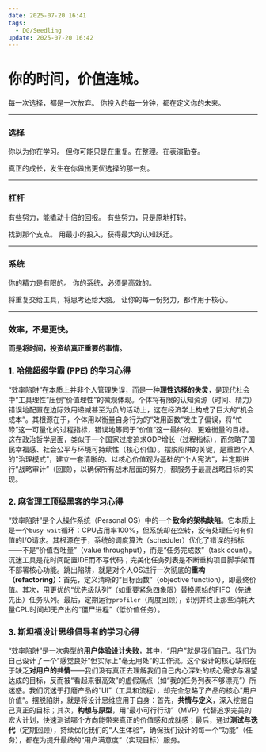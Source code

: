 ```yaml
---
date: 2025-07-20 16:41
tags:
  - DG/Seedling
update: 2025-07-20 16:42
---
```


# **你的时间，价值连城。**

每一次选择，都是一次放弃。
你投入的每一分钟，都在定义你的未来。

---

### **选择**

你以为你在学习。
但你可能只是在重复。在整理。在表演勤奋。

真正的成长，发生在你做出更优选择的那一刻。

---

### **杠杆**

有些努力，能撬动十倍的回报。
有些努力，只是原地打转。

找到那个支点。
用最小的投入，获得最大的认知跃迁。

---

### **系统**

你的精力是有限的。
你的系统，必须是高效的。

将重复交给工具，将思考还给大脑。
让你的每一份努力，都作用于核心。

---

### **效率，不是更快。**

**而是将时间，投资给真正重要的事情。**

### 1. 哈佛超级学霸 (PPE) 的学习心得

“效率陷阱”在本质上并非个人管理失误，而是一种**理性选择的失灵**，是现代社会中“工具理性”压倒“价值理性”的微观体现。个体将有限的认知资源（时间、精力）错误地配置在边际效用递减甚至为负的活动上，这在经济学上构成了巨大的“机会成本”。其根源在于，个体用以衡量自身行为的“效用函数”发生了偏误，将“忙碌”这一可量化的过程指标，错误地等同于“价值”这一最终的、更难衡量的目标。这在政治哲学层面，类似于一个国家过度追求GDP增长（过程指标），而忽略了国民幸福感、社会公平与环境可持续性（核心价值）。摆脱陷阱的关键，是重塑个人的“治理模式”，建立一套清晰的、以核心价值观为基础的“个人宪法”，并定期进行“战略审计”（回顾），以确保所有战术层面的努力，都服务于最高战略目标的实现。

### 2. 麻省理工顶级黑客的学习心得

“效率陷阱”是个人操作系统（Personal OS）中的一个**致命的架构缺陷**。它本质上是一个`busy-wait`循环：CPU占用率100%，但系统却在空转，没有处理任何有价值的I/O请求。其根源在于，系统的调度算法（scheduler）优化了错误的指标——不是“价值吞吐量”（value throughput），而是“任务完成数”（task count）。沉迷工具是花时间配置IDE而不写代码；完美化任务列表是不断重构项目脚手架而不部署核心功能。跳出陷阱，就是对个人OS进行一次彻底的**重构（refactoring）**：首先，定义清晰的“目标函数”（objective function），即最终价值。其次，用更优的“优先级队列”（如重要紧急四象限）替换原始的FIFO（先进先出）任务队列。最后，定期运行`profiler`（周度回顾），识别并终止那些消耗大量CPU时间却无产出的“僵尸进程”（低价值任务）。

### 3. 斯坦福设计思维倡导者的学习心得

“效率陷阱”是一次典型的**用户体验设计失败**，其中，“用户”就是我们自己。我们为自己设计了一个“感觉良好”但实际上“毫无用处”的工作流。这个设计的核心缺陷在于缺乏**对用户的共情**——我们没有真正去理解我们自己内心深处的核心需求与渴望达成的目标，反而被“看起来很高效”的虚假痛点（如“我的任务列表不够漂亮”）所迷惑。我们沉迷于打磨产品的“UI”（工具和流程），却完全忽略了产品的核心“用户价值”。摆脱陷阱，就是将设计思维应用于自身：首先，**共情与定义**，深入挖掘自己真正的目标；其次，**构想与原型**，用“最小可行行动”（MVP）代替追求完美的宏大计划，快速测试哪个方向能带来真正的价值感和成就感；最后，通过**测试与迭代**（定期回顾），持续优化我们的“人生体验”，确保我们设计的每一个“功能”（任务），都在为提升最终的“用户满意度”（实现目标）服务。